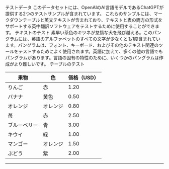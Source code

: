 テストデータ
このデータセットには、OpenAIのAI言語モデルであるChatGPTが提供する2つのテストサンプルが含まれています。
これらのサンプルには、マークダウンテーブルと英文テキストが含まれており、テキストと表の両方の形式をサポートする英中翻訳ソフトウェアをテストするために使用することができます。
テキストのテスト
素早い茶色のキツネが怠惰な犬を飛び越える。このパングラムには、英語のアルファベットのすべての文字が少なくとも1度含まれています。パングラムは、フォント、キーボード、およびその他のテキスト関連のツールをテストするためによく使用されます。英語に加えて、多くの他の言語でもパングラムがあります。言語の固有の特性のために、いくつかのパングラムは作成がより難しいです。 
テーブルのテスト

| 果物 | 色 | 価格（USD） |
| --- | --- | --- |
| りんご | 赤 | 1.20 |
| バナナ | 黄色 | 0.50 |
| オレンジ | オレンジ | 0.80 |
| 苺 | 赤 | 2.50 |
| ブルーベリー | 青 | 3.00 |
| キウイ | 緑 | 1.00 |
| マンゴー | オレンジ | 1.50 |
| ぶどう | 紫 | 2.00 |

---

